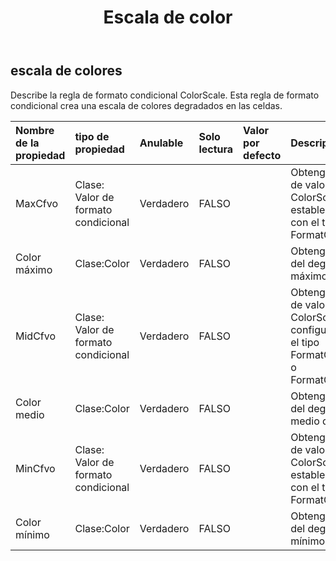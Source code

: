 ﻿---
title: Escala de color
second_title: Aspose.Cells Cloud Documen
type: docs
url: /es/specification/model/colorscale/
description: "Aspose.Cells Especificación del modelo de nube: ColorScale. Maneje sin esfuerzo Excel y otros documentos de hoja de cálculo con funciones como abrir, generar, editar, dividir, fusionar, comparar y convertir."
kwords: Excel, Office, Hoja de cálculo, Nube REST API, Escala de colores
weight: 50
---
## **escala de colores**

 Describe la regla de formato condicional ColorScale. Esta regla de formato condicional crea una escala de colores degradados en las celdas.

| Nombre de la propiedad| tipo de propiedad| Anulable| Solo lectura| Valor por defecto| Descripción|
|:- |:- |:- |:- |:- |:- |
| MaxCfvo| Clase: Valor de formato condicional| Verdadero| FALSO|| Obtenga o establezca el objeto de valor máximo de este ColorScale. No se puede establecer null o CFValueObject con el tipo FormatConditionValueType.Min.|
| Color máximo| Clase:Color| Verdadero| FALSO|| Obtenga o establezca el color del degradado para el valor máximo del rango.|
| MidCfvo| Clase: Valor de formato condicional| Verdadero| FALSO|| Obtenga o establezca el objeto de valor medio de esta ColorScale. No se puede configurar CFValueObject con el tipo FormatConditionValueType.Max o FormatConditionValueType.Min.|
| Color medio| Clase:Color| Verdadero| FALSO|| Obtenga o establezca el color del degradado para el valor medio del rango.|
| MinCfvo| Clase: Valor de formato condicional| Verdadero| FALSO|| Obtenga o establezca el objeto de valor mínimo de este ColorScale. No se puede establecer null o CFValueObject con el tipo FormatConditionValueType.Max.|
| Color mínimo| Clase:Color| Verdadero| FALSO||Obtenga o establezca el color del degradado para el valor mínimo en el rango.|

